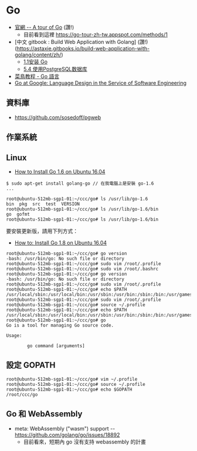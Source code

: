 # Go

* [官網 -- A tour of Go](https://tour.golang.org/list)  (讚!)
  * 目前看到這裡 https://go-tour-zh-tw.appspot.com/methods/1
* [中文 gitbook : Build Web Application with Golang] (讚!)(https://astaxie.gitbooks.io/build-web-application-with-golang/content/zh/)
  * [1.1安装 Go](https://astaxie.gitbooks.io/build-web-application-with-golang/content/zh/01.1.html)
  * [5.4 使用PostgreSQL数据库](https://astaxie.gitbooks.io/build-web-application-with-golang/content/zh/05.4.html)
* [菜鳥教程 - Go 語言](http://www.runoob.com/go/go-tutorial.html)
* [Go at Google: Language Design in the Service of Software Engineering](https://talks.golang.org/2012/splash.article)

## 資料庫

* https://github.com/sosedoff/pgweb

## 作業系統



## Linux

* [How to Install Go 1.6 on Ubuntu 16.04](https://www.digitalocean.com/community/tutorials/how-to-install-go-1-6-on-ubuntu-16-04)

```
$ sudo apt-get install golang-go // 在我電腦上是安裝 go-1.6
...

root@ubuntu-512mb-sgp1-01:~/ccc/go# ls /usr/lib/go-1.6
bin  pkg  src  test  VERSION
root@ubuntu-512mb-sgp1-01:~/ccc/go# ls /usr/lib/go-1.6/bin
go  gofmt
root@ubuntu-512mb-sgp1-01:~/ccc/go# ls /usr/lib/go-1.6/bin

```

要安裝更新版，請用下列方式：

* [How to: Install Go 1.8 on Ubuntu 16.04](https://medium.com/@patdhlk/how-to-install-go-1-8-on-ubuntu-16-04-710967aa53c9)

```
root@ubuntu-512mb-sgp1-01:~/ccc/go# go version
-bash: /usr/bin/go: No such file or directory
root@ubuntu-512mb-sgp1-01:~/ccc/go# sudo vim /root/.profile
root@ubuntu-512mb-sgp1-01:~/ccc/go# sudo vim /root/.bashrc
root@ubuntu-512mb-sgp1-01:~/ccc/go# go version
-bash: /usr/bin/go: No such file or directory
root@ubuntu-512mb-sgp1-01:~/ccc/go# sudo vim /root/.profile
root@ubuntu-512mb-sgp1-01:~/ccc/go# echo $PATH
/usr/local/sbin:/usr/local/bin:/usr/sbin:/usr/bin:/sbin:/bin:/usr/games:/usr/local/games:/snap/bin
root@ubuntu-512mb-sgp1-01:~/ccc/go# sudo vim /root/.profile
root@ubuntu-512mb-sgp1-01:~/ccc/go# source ~/.profile
root@ubuntu-512mb-sgp1-01:~/ccc/go# echo $PATH
/usr/local/sbin:/usr/local/bin:/usr/sbin:/usr/bin:/sbin:/bin:/usr/games:/usr/local/games:/snap/bin:/usr/local/go/bin
root@ubuntu-512mb-sgp1-01:~/ccc/go# go
Go is a tool for managing Go source code.

Usage:

        go command [arguments]
```

## 設定 GOPATH

```
root@ubuntu-512mb-sgp1-01:~/ccc/go# vim ~/.profile
root@ubuntu-512mb-sgp1-01:~/ccc/go# source ~/.profile
root@ubuntu-512mb-sgp1-01:~/ccc/go# echo $GOPATH
/root/ccc/go

```

## Go 和 WebAssembly

* meta: WebAssembly ("wasm") support  -- https://github.com/golang/go/issues/18892
  * 目前看來，短期內 go 沒有支持 webassembly 的計畫